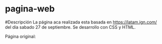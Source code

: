 # pagina-web
#Descripción
La página aca realizada esta basada en https://latam.ign.com/ del día sabado 27 de septiembre. Se desarrollo con CSS y HTML.

Página original:


